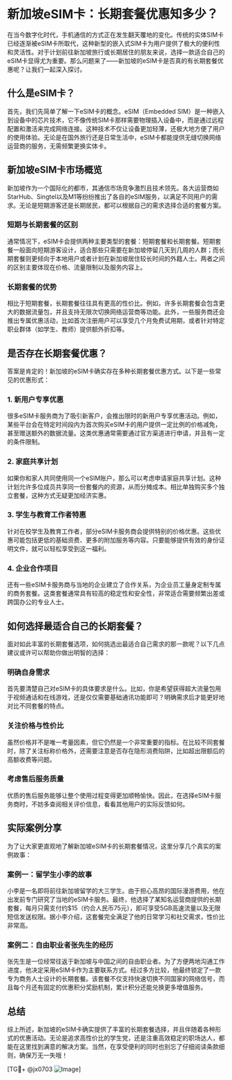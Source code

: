 # 新加坡eSIM卡：长期套餐优惠知多少？

在当今数字化时代，手机通信的方式正在发生翻天覆地的变化。传统的实体SIM卡已经逐渐被eSIM卡所取代，这种新型的嵌入式SIM卡为用户提供了极大的便利性和灵活性。对于计划前往新加坡旅行或长期居住的朋友来说，选择一款适合自己的eSIM卡显得尤为重要。那么问题来了——新加坡的eSIM卡是否真的有长期套餐优惠呢？让我们一起深入探讨。

## 什么是eSIM卡？

首先，我们先简单了解一下eSIM卡的概念。eSIM（Embedded SIM）是一种嵌入到设备中的芯片技术，它不像传统SIM卡那样需要物理插入设备中，而是通过远程配置和激活来完成网络连接。这种技术不仅让设备更加轻薄，还极大地方便了用户的使用体验。无论是在国外旅行还是日常生活中，eSIM卡都能提供无缝切换网络运营商的服务，无需频繁更换实体卡。

## 新加坡eSIM卡市场概览

新加坡作为一个国际化的都市，其通信市场竞争激烈且技术领先。各大运营商如StarHub、Singtel以及M1等纷纷推出了各自的eSIM服务，以满足不同用户的需求。无论是短期游客还是长期居民，都可以根据自己的需求选择合适的套餐方案。

### 短期与长期套餐的区别

通常情况下，eSIM卡会提供两种主要类型的套餐：短期套餐和长期套餐。短期套餐一般面向短期游客设计，适合那些只需要在新加坡停留几天到几周的人群；而长期套餐则更倾向于本地用户或者计划在新加坡居住较长时间的外籍人士。两者之间的区别主要体现在价格、流量限制以及服务内容上。

### 长期套餐的优势

相比于短期套餐，长期套餐往往具有更高的性价比。例如，许多长期套餐会包含更大的数据流量包，并且支持无限次切换网络运营商等功能。此外，一些服务商还会推出专属优惠活动，比如首次注册用户可以享受几个月免费试用期，或者针对特定职业群体（如学生、教师）提供额外折扣等。

## 是否存在长期套餐优惠？

答案是肯定的！新加坡的eSIM卡确实存在多种长期套餐优惠方式。以下是一些常见的优惠形式：

### 1. **新用户专享优惠**
很多eSIM卡服务商为了吸引新客户，会推出限时的新用户专享优惠活动。例如，某些平台会在特定时间段内为首次购买eSIM卡的用户提供一定比例的价格减免，甚至赠送额外的数据流量。这类优惠通常需要通过官方渠道进行申请，并且有一定的条件限制。

### 2. **家庭共享计划**
如果你和家人共同使用同一个eSIM账户，那么可以考虑申请家庭共享计划。这种计划允许多位成员共享同一份套餐内的资源，从而分摊成本。相比单独购买多个独立套餐，这种方式无疑更加经济实惠。

### 3. **学生与教育工作者特惠**
针对在校学生及教育工作者，部分eSIM卡服务商会提供特别的价格优惠。这些优惠可能包括更低的基础资费、更多的附加服务等内容。只要能够提供有效的身份证明文件，就可以轻松享受到这一福利。

### 4. **企业合作项目**
还有一些eSIM卡服务商与当地的企业建立了合作关系，为企业员工量身定制专属的商务套餐。这类套餐通常具有较高的稳定性和安全性，非常适合需要频繁出差或跨国办公的专业人士。

## 如何选择最适合自己的长期套餐？

面对如此丰富的长期套餐选项，如何挑选出最适合自己需求的那一款呢？以下几点建议或许可以帮助你做出明智的选择：

### 明确自身需求
首先要清楚自己对eSIM卡的具体要求是什么。比如，你是希望获得超大流量包用于视频通话和在线游戏，还是仅仅需要基础通讯功能即可？明确需求后才能更好地对比不同套餐的特点。

### 关注价格与性价比
虽然价格并不是唯一考量因素，但它仍然是一个非常重要的指标。在比较不同套餐时，除了关注标称价格外，还需要注意是否存在隐形消费陷阱，比如超出限额后的高额收费等问题。

### 考虑售后服务质量
优质的售后服务能够让整个使用过程变得更加顺畅愉快。因此，在选择eSIM卡服务商时，不妨多查阅相关评价信息，看看其他用户的实际反馈如何。

## 实际案例分享

为了让大家更直观地了解新加坡eSIM卡的长期套餐情况，这里分享几个真实的案例故事：

### 案例一：留学生小李的故事
小李是一名即将前往新加坡留学的大三学生。由于担心高昂的国际漫游费用，他在出发前专门研究了当地的eSIM卡服务。最终，他选择了某知名运营商提供的长期套餐，每月只需支付约$15（约合人民币75元），即可享受5GB高速流量以及无限短信发送权限。据小李介绍，这套餐完全满足了他的日常学习和社交需求，性价比非常高。

### 案例二：自由职业者张先生的经历
张先生是一位经常往返于新加坡与中国之间的自由职业者。为了方便两地沟通工作进度，他决定采用eSIM卡作为主要联系方式。经过多方比较，他最终锁定了一款专为商务人士设计的长期套餐。该套餐不仅支持快速切换不同国家的网络信号，而且每个月还有固定的优惠积分奖励机制，累计积分还能兑换更多增值服务。

## 总结

综上所述，新加坡的eSIM卡确实提供了丰富的长期套餐选择，并且伴随着各种形式的优惠活动。无论是追求高性价比的学生党，还是注重高效稳定的职场达人，都能在这里找到满意的解决方案。当然，在享受便利的同时也别忘了仔细阅读条款细则，确保万无一失哦！

[TG💪+ @jx0703 ![Image](https://github.com/user-attachments/assets/dbca1d08-cadb-493c-b0ec-ad6f7a83f270)]